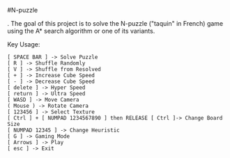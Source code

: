 #N-puzzle

. The goal of this project is to solve the N-puzzle ("taquin" in French) game
using the A\* search algorithm or one of its variants.

Key Usage:


	[ SPACE BAR ] -> Solve Puzzle
	[ R ] -> Shuffle Randomly
	[ V ] -> Shuffle from Resolved
	[ + ] -> Increase Cube Speed
	[ - ] -> Decrease Cube Speed
	[ delete ] -> Hyper Speed
	[ return ] -> Ultra Speed
	[ WASD ] -> Move Camera
	( Mouse ) -> Rotate Camera
	[ 123456 ] -> Select Texture
	[ Ctrl ] + [ NUMPAD 1234567890 ] then RELEASE [ Ctrl ]-> Change Board Size
	[ NUMPAD 12345 ] -> Change Heuristic
	[ G ] -> Gaming Mode
	[ Arrows ] -> Play
	[ esc ] -> Exit
